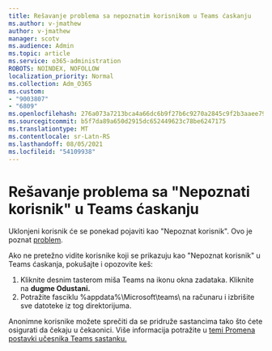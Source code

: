 ```yaml
---
title: Rešavanje problema sa nepoznatim korisnikom u Teams ćaskanju
ms.author: v-jmathew
author: v-jmathew
manager: scotv
ms.audience: Admin
ms.topic: article
ms.service: o365-administration
ROBOTS: NOINDEX, NOFOLLOW
localization_priority: Normal
ms.collection: Adm_O365
ms.custom:
- "9003807"
- "6809"
ms.openlocfilehash: 276a073a7213bca4a66dc6b9f27b6c9270a2845c9f2b3aaee791ce28f17e9a75
ms.sourcegitcommit: b5f7da89a650d2915dc652449623c78be6247175
ms.translationtype: MT
ms.contentlocale: sr-Latn-RS
ms.lasthandoff: 08/05/2021
ms.locfileid: "54109938"
---
```

# <a name="resolving-issue-with-unknown-user-in-teams-chat"></a>Rešavanje problema sa "Nepoznati korisnik" u Teams ćaskanju

Uklonjeni korisnik će se ponekad pojaviti kao "Nepoznat korisnik". Ovo je poznat [problem](https://docs.microsoft.com/microsoftteams/troubleshoot/known-issues/removed-user-appears-as-unknown).

Ako ne pretežno vidite korisnike koji se prikazuju kao "Nepoznat korisnik" u Teams ćaskanja, pokušajte i opozovite keš:

1.  Kliknite desnim tasterom miša Teams na ikonu okna zadataka. Kliknite na **dugme Odustani.**
2.  Potražite fasciklu %appdata%\Microsoft\teams\ na računaru i izbrišite sve datoteke iz tog direktorijuma.

Anonimne korisnike možete sprečiti da se pridruže sastancima tako što ćete osigurati da čekaju u čekaonici. Više informacija potražite u [temi Promena postavki učesnika Teams sastanku.](https://support.microsoft.com/office/change-participant-settings-for-a-teams-meeting-53261366-dbd5-45f9-aae9-a70e6354f88e)
